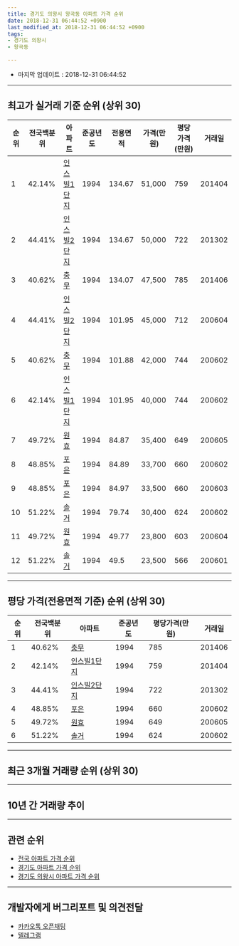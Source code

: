 ```yaml
---
title: 경기도 의왕시 왕곡동 아파트 가격 순위
date: 2018-12-31 06:44:52 +0900
last_modified_at: 2018-12-31 06:44:52 +0900
tags:
- 경기도 의왕시
- 왕곡동

---
```


* 마지막 업데이트 : 2018-12-31 06:44:52

---

## 최고가 실거래 기준 순위 (상위 30)


|순위|전국백분위|아파트|준공년도|전용면적|가격(만원)|평당가격(만원)|거래일|
|---|---|---|---|---|---|---|---|
|1|42.14%|[인스빌1단지](https://search.naver.com/search.naver?query=%EA%B2%BD%EA%B8%B0%EB%8F%84+%EC%9D%98%EC%99%95%EC%8B%9C+%EC%99%95%EA%B3%A1%EB%8F%99+%EC%9D%B8%EC%8A%A4%EB%B9%8C1%EB%8B%A8%EC%A7%80)|1994|134.67|51,000|759|201404|
|2|44.41%|[인스빌2단지](https://search.naver.com/search.naver?query=%EA%B2%BD%EA%B8%B0%EB%8F%84+%EC%9D%98%EC%99%95%EC%8B%9C+%EC%99%95%EA%B3%A1%EB%8F%99+%EC%9D%B8%EC%8A%A4%EB%B9%8C2%EB%8B%A8%EC%A7%80)|1994|134.67|50,000|722|201302|
|3|40.62%|[충무](https://search.naver.com/search.naver?query=%EA%B2%BD%EA%B8%B0%EB%8F%84+%EC%9D%98%EC%99%95%EC%8B%9C+%EC%99%95%EA%B3%A1%EB%8F%99+%EC%B6%A9%EB%AC%B4)|1994|134.07|47,500|785|201406|
|4|44.41%|[인스빌2단지](https://search.naver.com/search.naver?query=%EA%B2%BD%EA%B8%B0%EB%8F%84+%EC%9D%98%EC%99%95%EC%8B%9C+%EC%99%95%EA%B3%A1%EB%8F%99+%EC%9D%B8%EC%8A%A4%EB%B9%8C2%EB%8B%A8%EC%A7%80)|1994|101.95|45,000|712|200604|
|5|40.62%|[충무](https://search.naver.com/search.naver?query=%EA%B2%BD%EA%B8%B0%EB%8F%84+%EC%9D%98%EC%99%95%EC%8B%9C+%EC%99%95%EA%B3%A1%EB%8F%99+%EC%B6%A9%EB%AC%B4)|1994|101.88|42,000|744|200602|
|6|42.14%|[인스빌1단지](https://search.naver.com/search.naver?query=%EA%B2%BD%EA%B8%B0%EB%8F%84+%EC%9D%98%EC%99%95%EC%8B%9C+%EC%99%95%EA%B3%A1%EB%8F%99+%EC%9D%B8%EC%8A%A4%EB%B9%8C1%EB%8B%A8%EC%A7%80)|1994|101.95|40,000|744|200602|
|7|49.72%|[원효](https://search.naver.com/search.naver?query=%EA%B2%BD%EA%B8%B0%EB%8F%84+%EC%9D%98%EC%99%95%EC%8B%9C+%EC%99%95%EA%B3%A1%EB%8F%99+%EC%9B%90%ED%9A%A8)|1994|84.87|35,400|649|200605|
|8|48.85%|[포은](https://search.naver.com/search.naver?query=%EA%B2%BD%EA%B8%B0%EB%8F%84+%EC%9D%98%EC%99%95%EC%8B%9C+%EC%99%95%EA%B3%A1%EB%8F%99+%ED%8F%AC%EC%9D%80)|1994|84.89|33,700|660|200602|
|9|48.85%|[포은](https://search.naver.com/search.naver?query=%EA%B2%BD%EA%B8%B0%EB%8F%84+%EC%9D%98%EC%99%95%EC%8B%9C+%EC%99%95%EA%B3%A1%EB%8F%99+%ED%8F%AC%EC%9D%80)|1994|84.97|33,500|660|200603|
|10|51.22%|[솔거](https://search.naver.com/search.naver?query=%EA%B2%BD%EA%B8%B0%EB%8F%84+%EC%9D%98%EC%99%95%EC%8B%9C+%EC%99%95%EA%B3%A1%EB%8F%99+%EC%86%94%EA%B1%B0)|1994|79.74|30,400|624|200602|
|11|49.72%|[원효](https://search.naver.com/search.naver?query=%EA%B2%BD%EA%B8%B0%EB%8F%84+%EC%9D%98%EC%99%95%EC%8B%9C+%EC%99%95%EA%B3%A1%EB%8F%99+%EC%9B%90%ED%9A%A8)|1994|49.77|23,800|603|200604|
|12|51.22%|[솔거](https://search.naver.com/search.naver?query=%EA%B2%BD%EA%B8%B0%EB%8F%84+%EC%9D%98%EC%99%95%EC%8B%9C+%EC%99%95%EA%B3%A1%EB%8F%99+%EC%86%94%EA%B1%B0)|1994|49.5|23,500|566|200601|


---

## 평당 가격(전용면적 기준) 순위 (상위 30)


|순위|전국백분위|아파트|준공년도|평당가격(만원)|거래일|
|---|---|---|---|---|---|
|1|40.62%|[충무](https://search.naver.com/search.naver?query=%EA%B2%BD%EA%B8%B0%EB%8F%84+%EC%9D%98%EC%99%95%EC%8B%9C+%EC%99%95%EA%B3%A1%EB%8F%99+%EC%B6%A9%EB%AC%B4)|1994|785|201406|
|2|42.14%|[인스빌1단지](https://search.naver.com/search.naver?query=%EA%B2%BD%EA%B8%B0%EB%8F%84+%EC%9D%98%EC%99%95%EC%8B%9C+%EC%99%95%EA%B3%A1%EB%8F%99+%EC%9D%B8%EC%8A%A4%EB%B9%8C1%EB%8B%A8%EC%A7%80)|1994|759|201404|
|3|44.41%|[인스빌2단지](https://search.naver.com/search.naver?query=%EA%B2%BD%EA%B8%B0%EB%8F%84+%EC%9D%98%EC%99%95%EC%8B%9C+%EC%99%95%EA%B3%A1%EB%8F%99+%EC%9D%B8%EC%8A%A4%EB%B9%8C2%EB%8B%A8%EC%A7%80)|1994|722|201302|
|4|48.85%|[포은](https://search.naver.com/search.naver?query=%EA%B2%BD%EA%B8%B0%EB%8F%84+%EC%9D%98%EC%99%95%EC%8B%9C+%EC%99%95%EA%B3%A1%EB%8F%99+%ED%8F%AC%EC%9D%80)|1994|660|200602|
|5|49.72%|[원효](https://search.naver.com/search.naver?query=%EA%B2%BD%EA%B8%B0%EB%8F%84+%EC%9D%98%EC%99%95%EC%8B%9C+%EC%99%95%EA%B3%A1%EB%8F%99+%EC%9B%90%ED%9A%A8)|1994|649|200605|
|6|51.22%|[솔거](https://search.naver.com/search.naver?query=%EA%B2%BD%EA%B8%B0%EB%8F%84+%EC%9D%98%EC%99%95%EC%8B%9C+%EC%99%95%EA%B3%A1%EB%8F%99+%EC%86%94%EA%B1%B0)|1994|624|200602|


---

## 최근 3개월 거래량 순위 (상위 30)


<div style="width:100%;">
    <canvas id="deal_count_ranking" height="250"></canvas>
</div>


<script>
new Chart(document.getElementById("deal_count_ranking"), {
    type: 'horizontalBar',
    data: {
        labels: ['원효', '솔거', '인스빌2단지', '충무', '포은'],
        datasets: [{
            label: '실거래 수',
            data: [6, 5, 3, 3, 1],
            borderColor: "rgba(255, 0, 128, 1)",
            backgroundColor: "rgba(255, 0, 128, 0.5)",
            fill: false,
        }]
    },
    options: {
        responsive: true,
        title: {
            display: true,
            text: '최근 3개월 거래량 순위'
        },
        tooltips: {
            mode: 'index',
            intersect: false,
            callbacks: {
                title: function(tooltipItems, data) {
                    return "실거래 수:";
                },
                label: function(tooltipItem, data) {
                    return data.labels[tooltipItem.index] + ": " + tooltipItem.xLabel;
                }
            }
        },
        hover: {
            mode: 'nearest',
            intersect: true
        },
        scales: {
            xAxes: [{
                display: true,
                scaleLabel: {
                    display: true,
                    labelString: '실거래 수'
                },
                ticks: {
                    suggestedMin: 0,
                }
            }],
            yAxes: [{
                display: true,
                ticks: {
                    autoSkip: false,
                    callback: function(value, index, values) {
                        if (value.length > 15)
                            return value.substr(0, 13) + "...";
                        else
                            return value;
                    }
                },
                scaleLabel: {
                    display: false,
                }
            }]
        }
    }
});

</script>


---

## 10년 간 거래량 추이


<div style="width:100%;">
    <canvas id="deal_progress" height="250"></canvas>
</div>

<script>
new Chart(document.getElementById("deal_progress"), {
    type: 'line',
    data: {
        labels: ['200812','200901','200902','200903','200904','200905','200906','200907','200908','200909','200910','200911','200912','201001','201002','201003','201004','201005','201006','201007','201008','201009','201010','201011','201012','201101','201102','201103','201104','201105','201106','201107','201108','201109','201110','201111','201112','201201','201202','201203','201204','201205','201206','201207','201208','201209','201210','201211','201212','201301','201302','201303','201304','201305','201306','201307','201308','201309','201310','201311','201312','201401','201402','201403','201404','201405','201406','201407','201408','201409','201410','201411','201412','201501','201502','201503','201504','201505','201506','201507','201508','201509','201510','201511','201512','201601','201602','201603','201604','201605','201606','201607','201608','201609','201610','201611','201612','201701','201702','201703','201704','201705','201706','201707','201708','201709','201710','201711','201712','201801','201802','201803','201804','201805','201806','201807','201808','201809','201810','201811','201812'],
        datasets: [{
            label: '실거래 수',
            pointRadius: 1,
            data: [2, 4, 9, 6, 13, 15, 9, 10, 15, 14, 6, 5, 3, 6, 6, 5, 5, 2, 5, 2, 4, 7, 9, 13, 11, 8, 13, 15, 16, 11, 10, 11, 7, 13, 12, 6, 6, 8, 12, 6, 11, 2, 2, 8, 3, 5, 9, 4, 9, 5, 5, 5, 12, 13, 6, 9, 7, 14, 19, 8, 6, 6, 16, 6, 13, 12, 12, 11, 26, 18, 15, 9, 6, 14, 14, 21, 12, 10, 14, 14, 19, 17, 15, 10, 4, 9, 7, 9, 10, 10, 13, 4, 12, 6, 11, 10, 9, 7, 11, 14, 11, 7, 14, 11, 12, 7, 13, 3, 6, 9, 7, 16, 11, 3, 2, 4, 24, 18, 12, 6, 0],
            borderColor: "rgba(255, 201, 14, 1)",
            backgroundColor: "rgba(255, 201, 14, 0.5)",
            fill: true,
        }]
    },
    options: {
        responsive: true,
        title: {
            display: true,
            text: '10년간 거래량 추이'
        },
        tooltips: {
            mode: 'index',
            intersect: false,
        },
        hover: {
            mode: 'nearest',
            intersect: true
        },
        scales: {
            xAxes: [{
                display: true,
                scaleLabel: {
                    display: true,
                    labelString: '년/월'
                }
            }],
            yAxes: [{
                display: true,
                ticks: {
                    suggestedMin: 0,
                },
                scaleLabel: {
                    display: true,
                    labelString: '실거래 수'
                }
            }]
        }
    }
});

</script>


---

## 관련 순위

- [전국 아파트 가격 순위](https://inasie.github.io/apt-ranking/전국)
- [경기도 아파트 가격 순위](https://inasie.github.io/apt-ranking/경기도)
- [경기도 의왕시 아파트 가격 순위](https://inasie.github.io/apt-ranking/경기도-의왕시)


---

## 개발자에게 버그리포트 및 의견전달

- [카카오톡 오픈채팅](https://open.kakao.com/o/gLJUAP4)
- [텔레그램](https://t.me/inasie)


